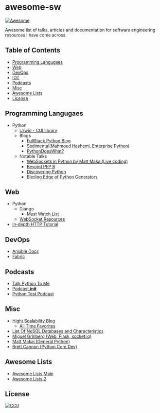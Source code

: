 # awesome-sw
[![Awesome](https://cdn.rawgit.com/sindresorhus/awesome/d7305f38d29fed78fa85652e3a63e154dd8e8829/media/badge.svg)](https://github.com/sindresorhus/awesome)

Awesome list of talks, articles and documentation for software engineering resources I have come across. 

## Table of Contents

- [Programming Langugaes](#programming-languages)
- [Web](#web)
- [DevOps](#devops)
- [IOT](#iot)
- [Podcasts](#podcasts)
- [Misc](#misc)
- [Awesome Lists](#awesome-lists)
- [License](#license)


## Programming Langugaes

- Python
  - [Urwid - CUI library](https://github.com/urwid/urwid)
  - Blogs
    - [FullStack Python Blog](http://www.fullstackpython.com/)
    - [Sedimental(Mahmoud Hashemi, Enterprise Python)](http://sedimental.org/)
    - [PythonDoesWhat?](http://www.pythondoeswhat.com/)
  - Notable Talks
    - [WebSockets in Python by Matt Makai(Live coding)](https://www.youtube.com/watch?v=L5YQbNrFfyw)
    - [Beyond PEP 8](https://www.youtube.com/watch?v=wf-BqAjZb8M)
    - [Discovering Python](https://www.youtube.com/watch?v=RZ4Sn-Y7AP8)
    - [Bleding Edge of Python Generators](https://www.youtube.com/watch?v=5-qadlG7tWo)
 
## Web

- Python
  - Django  
    - [Must Watch List](https://gitlab.com/rosarior/django-must-watch)
  - [WebSocket Resources](http://www.mattmakai.com/websockets-python-resources.html)
- [In-depth HTTP Tutorial](http://www.tutorialspoint.com/http/index.htm)

## DevOps

- [Ansible Docs](http://docs.ansible.com/ansible/)
- [Fabric](http://www.fabfile.org/)

<!-- ## IOT
- []()
 -->
## Podcasts
- [Talk Python To Me](https://talkpython.fm/)
- [Podcast.__init__](http://pythonpodcast.com/)
- [Python Test Podcast](http://pythontesting.net/category/podcast/)


## Misc

- [Hight Scalability Blog](http://highscalability.com/)
    - [All Time Favorites](http://highscalability.com/)
- [List Of NoSQL Databases and Characteristics](http://nosql-database.org/)
- [Miguel Grinberg (Web, Flask, socket.io)](http://blog.miguelgrinberg.com/)
- [Matt Makai (General Python)](http://www.mattmakai.com/)
- [Brett Cannon (Python Core Dev)](http://www.snarky.ca/)

## Awesome Lists

- [Awesome Lists Main](https://github.com/sindresorhus/awesome)
- [Awesome Lists 2](https://github.com/jnv/lists)

## License

[![CC0](http://mirrors.creativecommons.org/presskit/buttons/88x31/svg/cc-zero.svg)](https://creativecommons.org/publicdomain/zero/1.0/)

